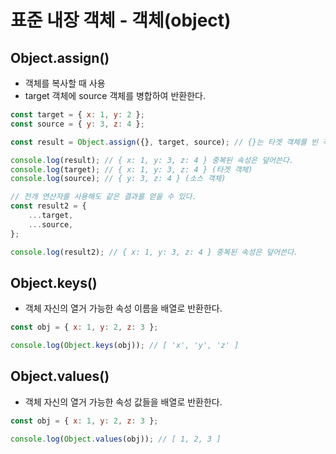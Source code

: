 # 표준 내장 객체 - 객체(object)

## Object.assign()

-   객체를 복사할 때 사용
-   target 객체에 source 객체를 병합하여 반환한다.

```js
const target = { x: 1, y: 2 };
const source = { y: 3, z: 4 };

const result = Object.assign({}, target, source); // {}는 타겟 객체를 빈 객체로 초기화한다.

console.log(result); // { x: 1, y: 3, z: 4 } 중복된 속성은 덮어쓴다.
console.log(target); // { x: 1, y: 3, z: 4 } (타겟 객체)
console.log(source); // { y: 3, z: 4 } (소스 객체)

// 전개 연산자를 사용해도 같은 결과를 얻을 수 있다.
const result2 = {
    ...target,
    ...source,
};

console.log(result2); // { x: 1, y: 3, z: 4 } 중복된 속성은 덮어쓴다.
```

<!-- ## Object.entries()

-   객체 자신의 열거 가능한 속성 [key, value] 쌍의 2차원 배열을 반환한다.

```js
const obj = { x: 1, y: 2, z: 3 };

console.log(Object.entries(obj)); // [ [ 'x', 1 ], [ 'y', 2 ], [ 'z', 3 ] ]
// 배열 안에 배열이 들어있는 2차원 배열로 반환된다.
``` -->

## Object.keys()

-   객체 자신의 열거 가능한 속성 이름을 배열로 반환한다.

```js
const obj = { x: 1, y: 2, z: 3 };

console.log(Object.keys(obj)); // [ 'x', 'y', 'z' ]
```

## Object.values()

-   객체 자신의 열거 가능한 속성 값들을 배열로 반환한다.

```js
const obj = { x: 1, y: 2, z: 3 };

console.log(Object.values(obj)); // [ 1, 2, 3 ]
```
